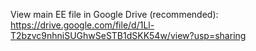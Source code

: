 View main EE file in Google Drive (recommended): https://drive.google.com/file/d/1Ll-T2bzvc9nhniSUGhwSeSTB1dSKK54w/view?usp=sharing

